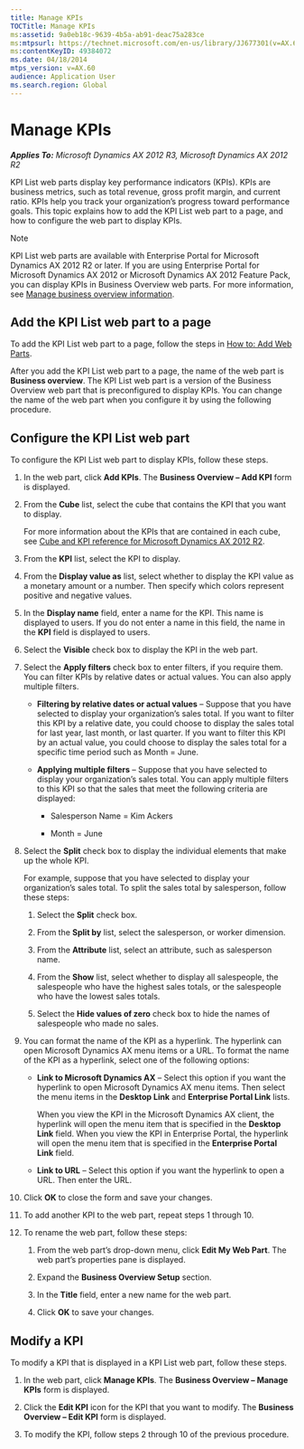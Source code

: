 ```yaml
---
title: Manage KPIs
TOCTitle: Manage KPIs
ms:assetid: 9a0eb18c-9639-4b5a-ab91-deac75a283ce
ms:mtpsurl: https://technet.microsoft.com/en-us/library/JJ677301(v=AX.60)
ms:contentKeyID: 49384072
ms.date: 04/18/2014
mtps_version: v=AX.60
audience: Application User
ms.search.region: Global
---
```


# Manage KPIs 


_**Applies To:** Microsoft Dynamics AX 2012 R3, Microsoft Dynamics AX 2012 R2_

KPI List web parts display key performance indicators (KPIs). KPIs are business metrics, such as total revenue, gross profit margin, and current ratio. KPIs help you track your organization’s progress toward performance goals. This topic explains how to add the KPI List web part to a page, and how to configure the web part to display KPIs.


> [!NOTE]
> <P>KPI List web parts are available with Enterprise Portal for Microsoft Dynamics AX 2012 R2 or later. If you are using Enterprise Portal for Microsoft Dynamics AX 2012 or Microsoft Dynamics AX 2012 Feature Pack, you can display KPIs in Business Overview web parts. For more information, see <A href="manage-business-overview-information.md">Manage business overview information</A>.</P>



## Add the KPI List web part to a page

To add the KPI List web part to a page, follow the steps in [How to: Add Web Parts](https://technet.microsoft.com/en-us/library/cc604931\(v=ax.60\)).

After you add the KPI List web part to a page, the name of the web part is **Business overview**. The KPI List web part is a version of the Business Overview web part that is preconfigured to display KPIs. You can change the name of the web part when you configure it by using the following procedure.

## Configure the KPI List web part

To configure the KPI List web part to display KPIs, follow these steps.

1.  In the web part, click **Add KPIs**. The **Business Overview – Add KPI** form is displayed.

2.  From the **Cube** list, select the cube that contains the KPI that you want to display.
    
    For more information about the KPIs that are contained in each cube, see [Cube and KPI reference for Microsoft Dynamics AX 2012 R2](http://go.microsoft.com/fwlink/?linkid=268892).

3.  From the **KPI** list, select the KPI to display.

4.  From the **Display value as** list, select whether to display the KPI value as a monetary amount or a number. Then specify which colors represent positive and negative values.

5.  In the **Display name** field, enter a name for the KPI. This name is displayed to users. If you do not enter a name in this field, the name in the **KPI** field is displayed to users.

6.  Select the **Visible** check box to display the KPI in the web part.

7.  Select the **Apply filters** check box to enter filters, if you require them. You can filter KPIs by relative dates or actual values. You can also apply multiple filters.
    
      - **Filtering by relative dates or actual values** – Suppose that you have selected to display your organization’s sales total. If you want to filter this KPI by a relative date, you could choose to display the sales total for last year, last month, or last quarter. If you want to filter this KPI by an actual value, you could choose to display the sales total for a specific time period such as Month = June.
    
      - **Applying multiple filters** – Suppose that you have selected to display your organization’s sales total. You can apply multiple filters to this KPI so that the sales that meet the following criteria are displayed:
        
          - Salesperson Name = Kim Ackers
        
          - Month = June

8.  Select the **Split** check box to display the individual elements that make up the whole KPI.
    
    For example, suppose that you have selected to display your organization’s sales total. To split the sales total by salesperson, follow these steps:
    
    1.  Select the **Split** check box.
    
    2.  From the **Split by** list, select the salesperson, or worker dimension.
    
    3.  From the **Attribute** list, select an attribute, such as salesperson name.
    
    4.  From the **Show** list, select whether to display all salespeople, the salespeople who have the highest sales totals, or the salespeople who have the lowest sales totals.
    
    5.  Select the **Hide values of zero** check box to hide the names of salespeople who made no sales.

9.  You can format the name of the KPI as a hyperlink. The hyperlink can open Microsoft Dynamics AX menu items or a URL. To format the name of the KPI as a hyperlink, select one of the following options:
    
      - **Link to Microsoft Dynamics AX** – Select this option if you want the hyperlink to open Microsoft Dynamics AX menu items. Then select the menu items in the **Desktop Link** and **Enterprise Portal Link** lists.
        
        When you view the KPI in the Microsoft Dynamics AX client, the hyperlink will open the menu item that is specified in the **Desktop Link** field. When you view the KPI in Enterprise Portal, the hyperlink will open the menu item that is specified in the **Enterprise Portal Link** field.
    
      - **Link to URL** – Select this option if you want the hyperlink to open a URL. Then enter the URL.

10. Click **OK** to close the form and save your changes.

11. To add another KPI to the web part, repeat steps 1 through 10.

12. To rename the web part, follow these steps:
    
    1.  From the web part’s drop-down menu, click **Edit My Web Part**. The web part’s properties pane is displayed.
    
    2.  Expand the **Business Overview Setup** section.
    
    3.  In the **Title** field, enter a new name for the web part.
    
    4.  Click **OK** to save your changes.

## Modify a KPI

To modify a KPI that is displayed in a KPI List web part, follow these steps.

1.  In the web part, click **Manage KPIs**. The **Business Overview – Manage KPIs** form is displayed.

2.  Click the **Edit KPI** icon for the KPI that you want to modify. The **Business Overview – Edit KPI** form is displayed.

3.  To modify the KPI, follow steps 2 through 10 of the previous procedure.

  


